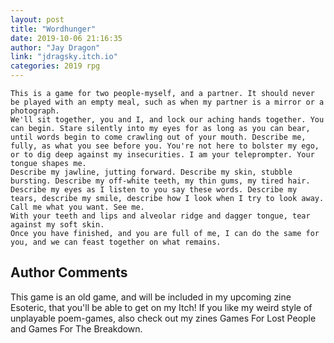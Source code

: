 ```yaml
---
layout: post
title: "Wordhunger"
date: 2019-10-06 21:16:35
author: "Jay Dragon"
link: "jdragsky.itch.io"
categories: 2019 rpg
---
```


 
```
This is a game for two people-myself, and a partner. It should never be played with an empty meal, such as when my partner is a mirror or a photograph.
We'll sit together, you and I, and lock our aching hands together. You can begin. Stare silently into my eyes for as long as you can bear, until words begin to come crawling out of your mouth. Describe me, fully, as what you see before you. You're not here to bolster my ego, or to dig deep against my insecurities. I am your teleprompter. Your tongue shapes me.
Describe my jawline, jutting forward. Describe my skin, stubble bursting. Describe my off-white teeth, my thin gums, my tired hair. Describe my eyes as I listen to you say these words. Describe my tears, describe my smile, describe how I look when I try to look away. Call me what you want. See me. 
With your teeth and lips and alveolar ridge and dagger tongue, tear against my soft skin.
Once you have finished, and you are full of me, I can do the same for you, and we can feast together on what remains.
```
## Author Comments
This game is an old game, and will be included in my upcoming zine Esoteric, that you'll be able to get on my Itch! If you like my weird style of unplayable poem-games, also check out my zines Games For Lost People and Games For The Breakdown.
